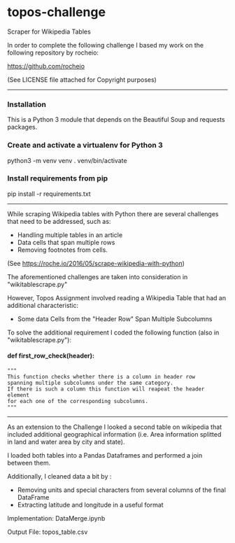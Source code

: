 # topos-challenge
Scraper for Wikipedia Tables

In order to complete the following challenge I based my work on the following repository by rocheio:

https://github.com/rocheio

(See LICENSE file attached for Copyright purposes)

-----------------------------------------------------------------------------------------------------------------------------------

### Installation

This is a Python 3 module that depends on the Beautiful Soup and requests packages.

### Create and activate a virtualenv for Python 3
python3 -m venv venv
. venv/bin/activate

### Install requirements from pip
pip install -r requirements.txt

------------------------------------------------------------------------------------------------------------------------------------

While scraping Wikipedia tables with Python there are several challenges that need to be addressed, 
such as:

- Handling multiple tables in an article 
- Data cells that span multiple rows
- Removing footnotes from cells.

(See https://roche.io/2016/05/scrape-wikipedia-with-python)

The aforementioned challenges are taken into consideration in "wikitablescrape.py"

However, Topos Assignment involved reading a Wikipedia Table that had an additional characteristic:

- Some data Cells from the "Header Row" Span Multiple Subcolumns

To solve the additional requirement I coded the following function (also in "wikitablescrape.py"):

#### def first_row_check(header):

    """
    This function checks whether there is a column in header row
    spanning multiple subcolumns under the same category. 
    If there is such a column this function will reapeat the header element
    for each one of the corresponding subcolumns.
    """

-------------------------------------------------------------------------------------------------------------------------------------

As an extension to the Challenge I looked a second table on wikipedia that included additional geographical information
(i.e. Area information splitted in land and water area by city and state).

I loaded both tables into a Pandas Dataframes and performed a join between them. 

Additionally, I cleaned data a bit by :
- Removing units and special characters from several columns of the final DataFrame
- Extracting latitude and longitude in a useful format

Implementation: DataMerge.ipynb

Output File: topos_table.csv






